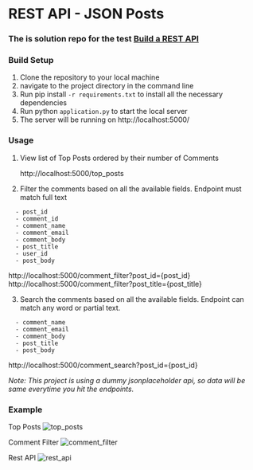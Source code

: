 # REST API - JSON Posts

### The is solution repo for the test [Build a REST API](https://github.com/tribehired-devs/backend-test)

### Build Setup

1. Clone the repository to your local machine
2. navigate to the project directory in the command line
3. Run pip install `-r requirements.txt` to install all the necessary dependencies
4. Run python `application.py` to start the local server
5. The server will be running on http://localhost:5000/

### Usage

1. View list of Top Posts ordered by their number of Comments

    http://localhost:5000/top_posts

2. Filter the comments based on all the available fields. Endpoint must match full text

  ```
	- post_id
	- comment_id
	- comment_name
	- comment_email
	- comment_body
	- post_title
	- user_id
	- post_body
  ```

  http://localhost:5000/comment_filter?post_id={post_id}
  http://localhost:5000/comment_filter?post_title={post_title}
  
 3. Search the comments based on all the available fields. Endpoint can match any word or partial text.

  ```
    - comment_name
	- comment_email
	- comment_body
	- post_title
	- post_body
  ```

  http://localhost:5000/comment_search?post_id={post_id}
  
  *Note: This project is using a dummy jsonplaceholder api, so data will be same everytime you hit the endpoints.*
  
### Example
  Top Posts
  ![top_posts](https://user-images.githubusercontent.com/109772802/212638999-12bc0f15-9352-4a4c-8b56-f1e4cbf11a41.jpg)
  
  Comment Filter
  ![comment_filter](https://user-images.githubusercontent.com/109772802/212639108-16a46e09-0570-4629-8ec0-a2085c925a85.jpg)
  
  Rest API
  ![rest_api](https://user-images.githubusercontent.com/109772802/212639148-9fb31f4d-fc91-47f3-affc-ae1cf612e6f6.jpg)



